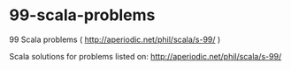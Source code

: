 # 99-scala-problems
99 Scala problems ( http://aperiodic.net/phil/scala/s-99/ )

Scala solutions for problems listed on: http://aperiodic.net/phil/scala/s-99/
